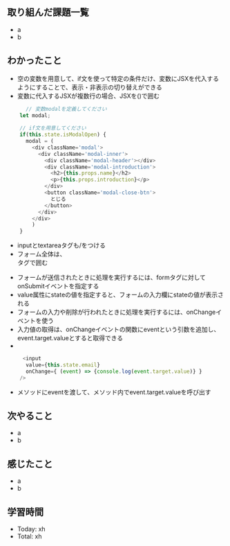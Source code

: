 ## 取り組んだ課題一覧
- a
- b
## わかったこと
- 空の変数を用意して、if文を使って特定の条件だけ、変数にJSXを代入するようにすることで、表示・非表示の切り替えができる
- 変数に代入するJSXが複数行の場合、JSXを()で囲む
```javascript:test.js
      // 変数modalを定義してください
    let modal;
    
    // if文を用意してください
    if(this.state.isModalOpen) {
      modal = (
        <div className='modal'>
          <div className='modal-inner'>
            <div className='modal-header'></div>
            <div className='modal-introduction'>
              <h2>{this.props.name}</h2>
              <p>{this.props.introduction}</p>
            </div>
            <button className='modal-close-btn'>
              とじる
            </button>
          </div>
        </div>
        )
    }
```
- inputとtextareaタグも/をつける
- フォーム全体は、<form>タグで囲む
- フォームが送信されたときに処理を実行するには、formタグに対してonSubmitイベントを指定する
- value属性にstateの値を指定すると、フォームの入力欄にstateの値が表示される
- フォームの入力や削除が行われたときに処理を実行するには、onChangeイベントを使う
- 入力値の取得は、onChangeイベントの関数にeventという引数を追加し、event.target.valueとすると取得できる
- 
```javascript:test.js
     <input
      value={this.state.email}
      onChange={ (event) => {console.log(event.target.value)} }
    />
```
- メソッドにeventを渡して、メソッド内でevent.target.valueを呼び出す
## 次やること
- a
- b
## 感じたこと
- a
- b
## 学習時間
- Today: xh
- Total: xh
